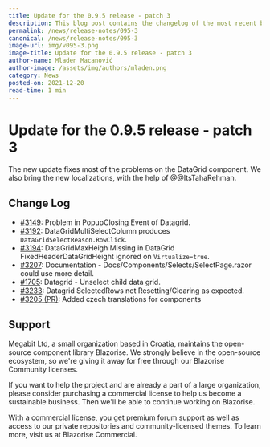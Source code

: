 ```yaml
---
title: Update for the 0.9.5 release - patch 3
description: This blog post contains the changelog of the most recent bug fixes included in the Blazorise v0.9.5.3 release.
permalink: /news/release-notes/095-3
canonical: /news/release-notes/095-3
image-url: img/v095-3.png
image-title: Update for the 0.9.5 release - patch 3
author-name: Mladen Macanović
author-image: /assets/img/authors/mladen.png
category: News
posted-on: 2021-12-20
read-time: 1 min
---
```


# Update for the 0.9.5 release - patch 3

The new update fixes most of the problems on the DataGrid component. We also bring the new localizations, with the help of @@ItsTahaRehman.

## Change Log

- [#3149](https://github.com/Megabit/Blazorise/issues/3149): Problem in PopupClosing Event of Datagrid.
- [#3192](https://github.com/Megabit/Blazorise/issues/3192): DataGridMultiSelectColumn produces `DataGridSelectReason.RowClick`.
- [#3194](https://github.com/Megabit/Blazorise/issues/3194): DataGridMaxHeigh Missing in DataGrid FixedHeaderDataGridHeight ignored on `Virtualize=true`.
- [#3207](https://github.com/Megabit/Blazorise/issues/3207): Documentation - Docs/Components/Selects/SelectPage.razor could use more detail.
- [#1705](https://github.com/Megabit/Blazorise/issues/1705): Datagrid - Unselect child data grid.
- [#3233](https://github.com/Megabit/Blazorise/issues/3233): Datagrid SelectedRows not Resetting/Clearing as expected.
- [#3205 (PR)](https://github.com/Megabit/Blazorise/pull/3205): Added czech translations for components

## Support

Megabit Ltd, a small organization based in Croatia, maintains the open-source component library Blazorise. We strongly believe in the open-source ecosystem, so we're giving it away for free through our Blazorise Community licenses.

If you want to help the project and are already a part of a large organization, please consider purchasing a commercial license to help us become a sustainable business. Then we'll be able to continue working on Blazorise.

With a commercial license, you get premium forum support as well as access to our private repositories and community-licensed themes. To learn more, visit us at Blazorise Commercial.
